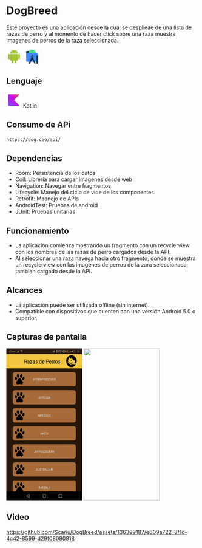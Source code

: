 # DogBreed
Este proyecto es una aplicación desde la cual se desplieae de una lista de razas de perro y al momento de hacer click sobre una raza muestra imagenes de perros de la raza seleccionada. 
<div>
    <img src="https://github.com/devicons/devicon/blob/master/icons/android/android-original.svg" title="android" alt="android" width="40" height="40"/>&nbsp;
    <img src="https://github.com/devicons/devicon/blob/master/icons/androidstudio/androidstudio-original.svg" title="androidStudio" alt="androidStudio" width="40" height="40"/>&nbsp;
   

## Lenguaje
 <img src="https://github.com/devicons/devicon/blob/master/icons/kotlin/kotlin-original.svg" title="Kotlin" alt="Kotlin" width="40" height="40"/> Kotlin
## Consumo de APi
```bash
https://dog.ceo/api/
```
## Dependencias
- Room: Persistencia de los datos
- Coil: Librería para cargar imagenes desde web
- Navigation: Navegar entre fragmentos
- Lifecycle: Manejo del ciclo de vide de los componentes
- Retrofit: Maanejo de APIs
- AndroidTest: Pruebas de android
- JUnit: Pruebas unitarias

## Funcionamiento
- La aplicación comienza mostrando un fragmento con un recyclerview con los nombres de las razas de perro cargados desde la API.
- Al seleccionar una raza navega hacia otro fragmento, donde se muestra un recyclerview con las imagenes de perros de la zara seleccionada, tambien cargado desde la API.

## Alcances
- La aplicación puede ser utilizada offline (sin internet).
- Compatible con dispositivos que cuenten con una versión Android 5.0 o superior.

## Capturas de pantalla
<img src="https://github.com/Scariu/DogBreed/blob/master/DogBreed1.jpeg" width="200" height="400"/>
<img src="https://github.com/Scariu/DogBreed/blob/master/DogBreed2%C2%BF.jpeg" width="200" height="400"/>

## Video
https://github.com/Scariu/DogBreed/assets/136399187/e609a722-8f1d-4c42-8599-d29f08090918
